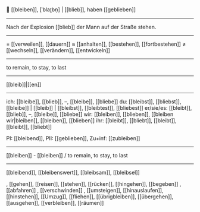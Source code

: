 😤 [[bleiben]], [ˈblaɪ̯bn̩] | [[blieb]], haben [[geblieben]]

---
 Nach der Explosion [[blieb]] der Mann auf der Straße stehen.
 
---
= [[verweilen]], [[dauern]]
≈ [[anhalten]], [[bestehen]], [[fortbestehen]]
≠ [[wechseln]], [[verändern]], [[entwickeln]]

---
to remain, to stay, to last

---
[[bleib]]|[[en]]

---
ich: [[bleibe]], [[blieb]], –, [[bleibe]], [[bliebe]]
du: [[bleibst]], [[bliebst]], [[bleibe]] | [[bleib]] | [[bleibst]], [[bleibtest]], [[bliebest]]
er/sie/es: [[bleibt]], [[blieb]], –, [[bleibe]], [[bliebe]]
wir: [[bleiben]], [[blieben]], [[bleiben wir|bleiben]], [[bleiben]], [[blieben]]
ihr: [[bleibt]], [[bliebt]], [[bleibt]], [[bleibt]], [[bliebt]] 

PI: [[bleibend]], PII: [[geblieben]], Zu+inf: [[zubleiben]]

---
[[bleiben]] - [[bleiben]] / to remain, to stay, to last

---
[[bleibend]], [[bleibenswert]], [[bleibsam]], [[bleibsel]]

, [[gehen]], [[reisen]], [[stehen]], [[rücken]], [[hingehen]], [[begeben]]
, [[abfahren]]
, [[verschwinden]]
, [[umsteigen]], [[hinauslaufen]], [[hinstehen]], [[Umzug]], [[fliehen]], [[übrigbleiben]], [[übergehen]], [[ausgehen]], [[verbleiben]], [[räumen]]